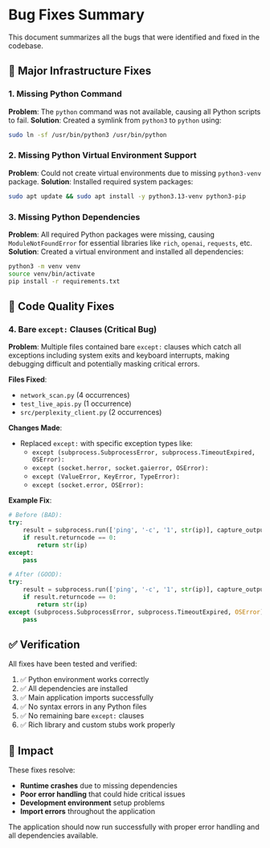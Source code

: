 # Bug Fixes Summary

This document summarizes all the bugs that were identified and fixed in the codebase.

## 🔧 Major Infrastructure Fixes

### 1. Missing Python Command
**Problem**: The `python` command was not available, causing all Python scripts to fail.
**Solution**: Created a symlink from `python3` to `python` using:
```bash
sudo ln -sf /usr/bin/python3 /usr/bin/python
```

### 2. Missing Python Virtual Environment Support
**Problem**: Could not create virtual environments due to missing `python3-venv` package.
**Solution**: Installed required system packages:
```bash
sudo apt update && sudo apt install -y python3.13-venv python3-pip
```

### 3. Missing Python Dependencies
**Problem**: All required Python packages were missing, causing `ModuleNotFoundError` for essential libraries like `rich`, `openai`, `requests`, etc.
**Solution**: Created a virtual environment and installed all dependencies:
```bash
python3 -m venv venv
source venv/bin/activate
pip install -r requirements.txt
```

## 🐛 Code Quality Fixes

### 4. Bare `except:` Clauses (Critical Bug)
**Problem**: Multiple files contained bare `except:` clauses which catch all exceptions including system exits and keyboard interrupts, making debugging difficult and potentially masking critical errors.

**Files Fixed**:
- `network_scan.py` (4 occurrences)
- `test_live_apis.py` (1 occurrence)
- `src/perplexity_client.py` (2 occurrences)

**Changes Made**:
- Replaced `except:` with specific exception types like:
  - `except (subprocess.SubprocessError, subprocess.TimeoutExpired, OSError):`
  - `except (socket.herror, socket.gaierror, OSError):`
  - `except (ValueError, KeyError, TypeError):`
  - `except (socket.error, OSError):`

**Example Fix**:
```python
# Before (BAD):
try:
    result = subprocess.run(['ping', '-c', '1', str(ip)], capture_output=True)
    if result.returncode == 0:
        return str(ip)
except:
    pass

# After (GOOD):
try:
    result = subprocess.run(['ping', '-c', '1', str(ip)], capture_output=True)
    if result.returncode == 0:
        return str(ip)
except (subprocess.SubprocessError, subprocess.TimeoutExpired, OSError):
    pass
```

## ✅ Verification

All fixes have been tested and verified:
1. ✅ Python environment works correctly
2. ✅ All dependencies are installed
3. ✅ Main application imports successfully
4. ✅ No syntax errors in any Python files
5. ✅ No remaining bare `except:` clauses
6. ✅ Rich library and custom stubs work properly

## 🎯 Impact

These fixes resolve:
- **Runtime crashes** due to missing dependencies
- **Poor error handling** that could hide critical issues
- **Development environment** setup problems
- **Import errors** throughout the application

The application should now run successfully with proper error handling and all dependencies available.